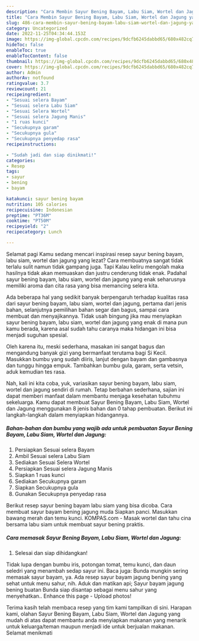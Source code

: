 ```yaml
---
description: "Cara Membin Sayur Bening Bayam, Labu Siam, Wortel dan Jagung yang Lezat"
title: "Cara Membin Sayur Bening Bayam, Labu Siam, Wortel dan Jagung yang Lezat"
slug: 486-cara-membin-sayur-bening-bayam-labu-siam-wortel-dan-jagung-yang-lezat
category: Uncategorized
date: 2022-11-25T04:34:44.153Z
image: https://img-global.cpcdn.com/recipes/9dcfb6245dabbd65/680x482cq70/sayur-bening-bayam-labu-siam-wortel-dan-jagung-foto-resep-utama.jpg
hideToc: false
enableToc: true
enableTocContent: false
thumbnail: https://img-global.cpcdn.com/recipes/9dcfb6245dabbd65/680x482cq70/sayur-bening-bayam-labu-siam-wortel-dan-jagung-foto-resep-utama.jpg
cover: https://img-global.cpcdn.com/recipes/9dcfb6245dabbd65/680x482cq70/sayur-bening-bayam-labu-siam-wortel-dan-jagung-foto-resep-utama.jpg
author: Admin
authorAv: notfound
ratingvalue: 3.7
reviewcount: 21
recipeingredient:
- "Sesuai selera Bayam"
- "Sesuai selera Labu Siam"
- "Sesuai Selera Wortel"
- "Sesuai selera Jagung Manis"
- "1 ruas kunci"
- "Secukupnya garam"
- "Secukupnya gula"
- "Secukupnya penyedap rasa"
recipeinstructions:

- "Sudah jadi dan siap dinikmati!"
categories:
- Resep
tags:
- sayur
- bening
- bayam

katakunci: sayur bening bayam 
nutrition: 105 calories
recipecuisine: Indonesian
preptime: "PT36M"
cooktime: "PT50M"
recipeyield: "2"
recipecategory: Lunch

---
```



Selamat pagi Kamu sedang mencari inspirasi resep sayur bening bayam, labu siam, wortel dan jagung yang lezat? Cara membuatnya sangat tidak terlalu sulit namun tidak gampang juga. Tapi Kalau keliru mengolah maka hasilnya tidak akan memuaskan dan justru cenderung tidak enak. Padahal sayur bening bayam, labu siam, wortel dan jagung yang enak seharusnya memiliki aroma dan cita rasa yang bisa memancing selera kita.


Ada beberapa hal yang sedikit banyak berpengaruh terhadap kualitas rasa dari sayur bening bayam, labu siam, wortel dan jagung, pertama dari jenis bahan, selanjutnya pemilihan bahan segar dan bagus, sampai cara membuat dan menyajikannya. Tidak usah bingung jika mau menyiapkan sayur bening bayam, labu siam, wortel dan jagung yang enak di mana pun kamu berada, karena asal sudah tahu caranya maka hidangan ini bisa menjadi suguhan spesial.

Oleh karena itu, meski sederhana, masakan ini sangat bagus dan mengandung banyak gizi yang bermanfaat terutama bagi Si Kecil. Masukkan bumbu yang sudah diiris, lanjut dengan bayam dan gambasnya dan tunggu hingga empuk. Tambahkan bumbu gula, garam, serta vetsin, aduk kemudian tes rasa.


Nah, kali ini kita coba, yuk, variasikan sayur bening bayam, labu siam, wortel dan jagung sendiri di rumah. Tetap berbahan sederhana, sajian ini dapat memberi manfaat dalam membantu menjaga kesehatan tubuhmu sekeluarga. Kamu dapat membuat Sayur Bening Bayam, Labu Siam, Wortel dan Jagung menggunakan 8 jenis bahan dan 0 tahap pembuatan. Berikut ini langkah-langkah dalam menyiapkan hidangannya.

<!--inarticleads1-->

##### Bahan-bahan dan bumbu yang wajib ada untuk pembuatan Sayur Bening Bayam, Labu Siam, Wortel dan Jagung:

1. Persiapkan Sesuai selera Bayam
1. Ambil Sesuai selera Labu Siam
1. Sediakan Sesuai Selera Wortel
1. Persiapkan Sesuai selera Jagung Manis
1. Siapkan 1 ruas kunci
1. Sediakan Secukupnya garam
1. Siapkan Secukupnya gula
1. Gunakan Secukupnya penyedap rasa


Berikut resep sayur bening bayam labu siam yang bisa dicoba. Cara membuat sayur bayam bening jagung muda Siapkan panci. Masukkan bawang merah dan temu kunci. KOMPAS.com - Masak wortel dan tahu cina bersama labu siam untuk membuat sayur bening praktis. 

<!--inarticleads2-->

##### Cara memasak Sayur Bening Bayam, Labu Siam, Wortel dan Jagung:


1. Selesai dan siap dihidangkan!

Tidak lupa dengan bumbu iris, potongan tomat, temu kunci, dan daun seledri yang menambah sedap sayur ini. Baca juga: Bunda mungkin sering memasak sayur bayam, ya. Ada resep sayur bayam jagung bening yang sehat untuk menu sahur, nih. Aduk dan matikan api; Sayur bayam jagung bening buatan Bunda siap disantap sebagai menu sahur yang menyehatkan.. Enhance this page - Upload photos! 

Terima kasih telah membaca resep yang tim kami tampilkan di sini. Harapan kami, olahan Sayur Bening Bayam, Labu Siam, Wortel dan Jagung yang mudah di atas dapat membantu anda menyiapkan makanan yang menarik untuk keluarga/teman maupun menjadi ide untuk berjualan makanan. Selamat menikmati
